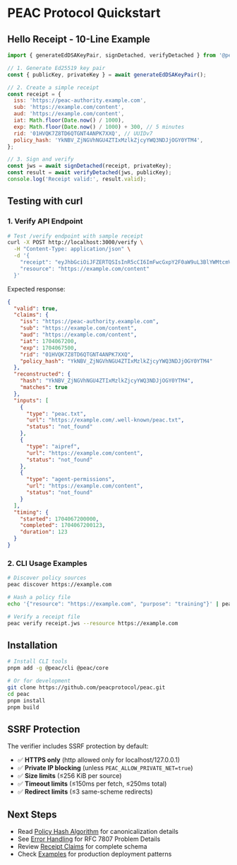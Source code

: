 # PEAC Protocol Quickstart

## Hello Receipt - 10-Line Example

```javascript
import { generateEdDSAKeyPair, signDetached, verifyDetached } from '@peac/core';

// 1. Generate Ed25519 key pair
const { publicKey, privateKey } = await generateEdDSAKeyPair();

// 2. Create a simple receipt
const receipt = {
  iss: 'https://peac-authority.example.com',
  sub: 'https://example.com/content',
  aud: 'https://example.com/content',
  iat: Math.floor(Date.now() / 1000),
  exp: Math.floor(Date.now() / 1000) + 300, // 5 minutes
  rid: '01HVQK7Z8TD6QTGNT4ANPK7XXQ', // UUIDv7
  policy_hash: 'YkNBV_ZjNGVhNGU4ZTIxMzlkZjcyYWQ3NDJjOGY0YTM4',
};

// 3. Sign and verify
const jws = await signDetached(receipt, privateKey);
const result = await verifyDetached(jws, publicKey);
console.log('Receipt valid:', result.valid);
```

## Testing with curl

### 1. Verify API Endpoint

```bash
# Test /verify endpoint with sample receipt
curl -X POST http://localhost:3000/verify \
  -H "Content-Type: application/json" \
  -d '{
    "receipt": "eyJhbGciOiJFZERTQSIsInR5cCI6ImFwcGxpY2F0aW9uL3BlYWMtcmVjZWlwdCtqd3MifQ..signature",
    "resource": "https://example.com/content"
  }'
```

Expected response:

```json
{
  "valid": true,
  "claims": {
    "iss": "https://peac-authority.example.com",
    "sub": "https://example.com/content",
    "aud": "https://example.com/content",
    "iat": 1704067200,
    "exp": 1704067500,
    "rid": "01HVQK7Z8TD6QTGNT4ANPK7XXQ",
    "policy_hash": "YkNBV_ZjNGVhNGU4ZTIxMzlkZjcyYWQ3NDJjOGY0YTM4"
  },
  "reconstructed": {
    "hash": "YkNBV_ZjNGVhNGU4ZTIxMzlkZjcyYWQ3NDJjOGY0YTM4",
    "matches": true
  },
  "inputs": [
    {
      "type": "peac.txt",
      "url": "https://example.com/.well-known/peac.txt",
      "status": "not_found"
    },
    {
      "type": "aipref",
      "url": "https://example.com/content",
      "status": "not_found"
    },
    {
      "type": "agent-permissions",
      "url": "https://example.com/content",
      "status": "not_found"
    }
  ],
  "timing": {
    "started": 1704067200000,
    "completed": 1704067200123,
    "duration": 123
  }
}
```

### 2. CLI Usage Examples

```bash
# Discover policy sources
peac discover https://example.com

# Hash a policy file
echo '{"resource": "https://example.com", "purpose": "training"}' | peac hash

# Verify a receipt file
peac verify receipt.jws --resource https://example.com
```

## Installation

```bash
# Install CLI tools
pnpm add -g @peac/cli @peac/core

# Or for development
git clone https://github.com/peacprotocol/peac.git
cd peac
pnpm install
pnpm build
```

## SSRF Protection

The verifier includes SSRF protection by default:

- ✅ **HTTPS only** (http allowed only for localhost/127.0.0.1)
- ✅ **Private IP blocking** (unless `PEAC_ALLOW_PRIVATE_NET=true`)
- ✅ **Size limits** (≤256 KiB per source)
- ✅ **Timeout limits** (≤150ms per fetch, ≤250ms total)
- ✅ **Redirect limits** (≤3 same-scheme redirects)

## Next Steps

- Read [Policy Hash Algorithm](policy-hash.md) for canonicalization details
- See [Error Handling](errors.md) for RFC 7807 Problem Details
- Review [Receipt Claims](receipts.md) for complete schema
- Check [Examples](examples.md) for production deployment patterns
